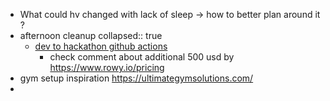 - What could hv changed with lack of sleep -> how to better plan around it ?
- afternoon cleanup
  collapsed:: true
	- [dev to hackathon github actions](https://dev.to/devteam/announcing-the-github-dev-2023-hackathon-4ocn)
		- check comment about additional 500 usd by https://www.rowy.io/pricing
- gym setup inspiration https://ultimategymsolutions.com/
-